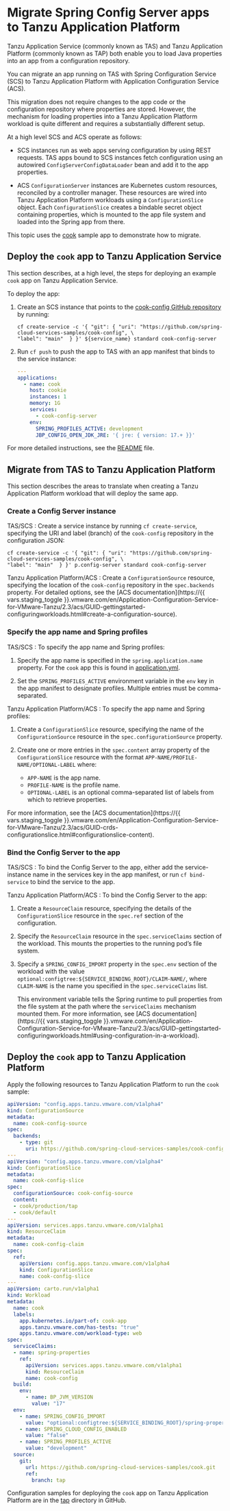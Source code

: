 # Migrate Spring Config Server apps to Tanzu Application Platform

Tanzu Application Service (commonly known as TAS) and Tanzu Application Platform (commonly known as TAP)
both enable you to load Java properties into an app from a configuration repository.

You can migrate an app running on TAS with Spring Configuration Service (SCS) to Tanzu Application
Platform with Application Configuration Service (ACS).

This migration does not require changes to the app code or the configuration repository
where properties are stored. However, the mechanism for loading properties into a Tanzu Application
Platform workload is quite different and requires a substantially different setup.

At a high level SCS and ACS operate as follows:

- SCS instances run as web apps serving configuration by using REST requests. TAS apps bound to SCS
  instances fetch configuration using an autowired `ConfigServerConfigDataLoader` bean and add it to
  the app properties.

- ACS `ConfigurationServer` instances are Kubernetes custom resources, reconciled by a controller
  manager. These resources are wired into Tanzu Application Platform workloads using a
  `ConfigurationSlice` object. Each `ConfigurationSlice` creates a bindable secret object containing
  properties, which is mounted to the app file system and loaded into the Spring app from there.

This topic uses the [cook](https://github.com/spring-cloud-services-samples/cook) sample app to
demonstrate how to migrate.

## <a id="deploy-app-to-tas"></a> Deploy the `cook` app to Tanzu Application Service

This section describes, at a high level, the steps for deploying an example `cook` app on Tanzu Application Service.

To deploy the app:

1. Create an SCS instance that points to the
   [cook-config GitHub repository](https://github.com/spring-cloud-services-samples/cook-config) by
   running:

   ```console
   cf create-service -c '{ "git": { "uri": "https://github.com/spring-cloud-services-samples/cook-config", \
   "label": "main"  } }' ${service_name} standard cook-config-server
   ```

1. Run `cf push` to push the app to TAS with an app manifest that binds to the service instance:

    ```yaml
    ---
    applications:
      - name: cook
        host: cookie
        instances: 1
        memory: 1G
        services:
          - cook-config-server
        env:
          SPRING_PROFILES_ACTIVE: development
          JBP_CONFIG_OPEN_JDK_JRE: '{ jre: { version: 17.+ }}'
    ```

For more detailed instructions, see the
[README](https://github.com/spring-cloud-services-samples/cook/blob/main/README.adoc) file.

## <a id="migrate-tas-to-tap"></a> Migrate from TAS to Tanzu Application Platform

This section describes the areas to translate when creating a Tanzu Application Platform workload
that will deploy the same app.

### <a id="create-cnfg-srvr-instance"></a> Create a Config Server instance

TAS/SCS
: Create a service instance by running `cf create-service`, specifying the URI and label (branch) of
  the `cook-config` repository in the configuration JSON:

   ```console
   cf create-service -c '{ "git": { "uri": "https://github.com/spring-cloud-services-samples/cook-config", \
   "label": "main"  } }' p.config-server standard cook-config-server
   ```

Tanzu Application Platform/ACS
: Create a `ConfigurationSource` resource, specifying the location of the `cook-config` repository in
  the `spec.backends` property. For detailed options, see the
  [ACS documentation](https://{{ vars.staging_toggle }}.vmware.com/en/Application-Configuration-Service-for-VMware-Tanzu/2.3/acs/GUID-gettingstarted-configuringworkloads.html#create-a-configuration-source).

### <a id="spec-app-name-profiles"></a> Specify the app name and Spring profiles

TAS/SCS
: To specify the app name and Spring profiles:

   1. Specify the app name is specified in the `spring.application.name` property. For the
      `cook` app this is found in [application.yml](https://github.com/spring-cloud-services-samples/cook/blob/main/src/main/resources/application.yml).

   1. Set the `SPRING_PROFILES_ACTIVE` environment variable in the `env` key in the app
      manifest to designate profiles. Multiple entries must be comma-separated.

Tanzu Application Platform/ACS
: To specify the app name and Spring profiles:

   1. Create a `ConfigurationSlice` resource, specifying the name of the `ConfigurationSource`
      resource in the `spec.configurationSource` property.

   1. Create one or more entries in the `spec.content` array property of the `ConfigurationSlice`
      resource with the format `APP-NAME/PROFILE-NAME/OPTIONAL-LABEL` where:

      - `APP-NAME` is the app name.
      - `PROFILE-NAME` is the profile name.
      - `OPTIONAL-LABEL` is an optional comma-separated list of labels from which to retrieve properties.

  For more information, see the
  [ACS documentation](https://{{ vars.staging_toggle }}.vmware.com/en/Application-Configuration-Service-for-VMware-Tanzu/2.3/acs/GUID-crds-configurationslice.html#configurationslice-content).

### <a id="bind-cnfg-srvr-to-app"></a> Bind the Config Server to the app

TAS/SCS
: To bind the Config Server to the app, either add the service-instance name in the services key in
  the app manifest, or run `cf bind-service` to bind the service to the app.

Tanzu Application Platform/ACS
: To bind the Config Server to the app:

   1. Create a `ResourceClaim` resource, specifying the details of the `ConfigurationSlice` resource
      in the `spec.ref` section of the configuration.
   1. Specify the `ResourceClaim` resource in the `spec.serviceClaims` section of the workload. This
      mounts the properties to the running pod’s file system.
   1. Specify a `SPRING_CONFIG_IMPORT` property in the `spec.env` section of the workload with the
      value `optional:configtree:${SERVICE_BINDING_ROOT}/CLAIM-NAME/`, where `CLAIM-NAME` is the name
      you specified in the `spec.serviceClaims` list.

      This environment variable tells the Spring runtime to pull properties from the file system at
      the path where the `serviceClaims` mechanism mounted them. For more information, see
      [ACS documentation](https://{{ vars.staging_toggle }}.vmware.com/en/Application-Configuration-Service-for-VMware-Tanzu/2.3/acs/GUID-gettingstarted-configuringworkloads.html#using-configuration-in-a-workload).

## <a id="deploy-app-to-tap"></a> Deploy the `cook` app to Tanzu Application Platform

Apply the following resources to Tanzu Application Platform to run the `cook` sample:

```yaml
apiVersion: "config.apps.tanzu.vmware.com/v1alpha4"
kind: ConfigurationSource
metadata:
  name: cook-config-source
spec:
  backends:
    - type: git
      uri: https://github.com/spring-cloud-services-samples/cook-config
---
apiVersion: "config.apps.tanzu.vmware.com/v1alpha4"
kind: ConfigurationSlice
metadata:
  name: cook-config-slice
spec:
  configurationSource: cook-config-source
  content:
  - cook/production/tap
  - cook/default
---
apiVersion: services.apps.tanzu.vmware.com/v1alpha1
kind: ResourceClaim
metadata:
  name: cook-config-claim
spec:
  ref:
    apiVersion: config.apps.tanzu.vmware.com/v1alpha4
    kind: ConfigurationSlice
    name: cook-config-slice
---
apiVersion: carto.run/v1alpha1
kind: Workload
metadata:
  name: cook
  labels:
    app.kubernetes.io/part-of: cook-app
    apps.tanzu.vmware.com/has-tests: "true"
    apps.tanzu.vmware.com/workload-type: web
spec:
  serviceClaims:
  - name: spring-properties
    ref:
      apiVersion: services.apps.tanzu.vmware.com/v1alpha1
      kind: ResourceClaim
      name: cook-config
  build:
    env:
      - name: BP_JVM_VERSION
        value: "17"
  env:
    - name: SPRING_CONFIG_IMPORT
      value: "optional:configtree:${SERVICE_BINDING_ROOT}/spring-properties/"
    - name: SPRING_CLOUD_CONFIG_ENABLED
      value: "false"
    - name: SPRING_PROFILES_ACTIVE
      value: "development"
  source:
    git:
      url: https://github.com/spring-cloud-services-samples/cook.git
      ref:
        branch: tap
```

Configuration samples for deploying the `cook` app on Tanzu Application Platform are in the
[tap](https://github.com/spring-cloud-services-samples/cook/tree/tap/tap) directory in GitHub.